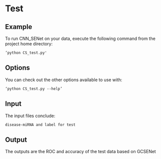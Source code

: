 ﻿# Test

## Example
To run CNN_SENet on your data, execute the following command from the project home directory:

	‘python CS_test.py'

## Options
You can check out the other options available to use with:

	‘python CS_test.py --help’

## Input
The input files conclude:

	disease-miRNA and label for test

## Output

The outputs are the ROC and accuracy of the test data based on GCSENet






